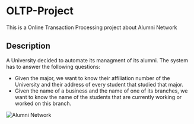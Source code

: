# OLTP-Project
This is a Online Transaction Processing project about Alumni Network

## Description
A University decided to automate its managment of its alumni. The system has to answer the following questions:
* Given the major, we want to know their affiliation number of the University and their address of every student that studied that major.
* Given the name of a business and the name of one of its branches, we want to know the name of the students that are currently working or worked on this branch.


![Alumni Network](https://www.adweek.com/wp-content/uploads/2019/05/gg-leverage-alumni-CONTENT-2019.jpg)
